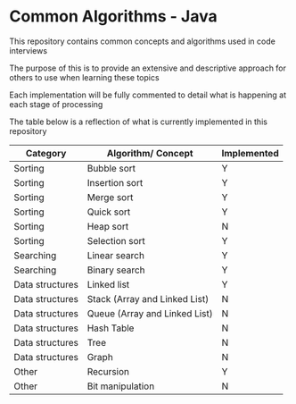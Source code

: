 # Common Algorithms - Java

This repository contains common concepts and algorithms used in code interviews

The purpose of this is to provide an extensive and descriptive approach for others to use when learning these topics

Each implementation will be fully commented to detail what is happening at each stage of processing

The table below is a reflection of what is currently implemented in this repository

| Category        | Algorithm/ Concept            | Implemented |
|-----------------|-------------------------------|-------------|
| Sorting         | Bubble sort                   | Y           |
| Sorting         | Insertion sort                | Y           |
| Sorting         | Merge sort                    | Y           |
| Sorting         | Quick sort                    | Y           |
| Sorting         | Heap sort                     | N           |
| Sorting         | Selection sort                | Y           |
| Searching       | Linear search                 | Y           |
| Searching       | Binary search                 | Y           |
| Data structures | Linked list                   | Y           |
| Data structures | Stack (Array and Linked List) | N           |
| Data structures | Queue (Array and Linked List) | N           |
| Data structures | Hash Table                    | N           |
| Data structures | Tree                          | N           |
| Data structures | Graph                         | N           |
| Other           | Recursion                     | Y           |
| Other           | Bit manipulation              | N           |
